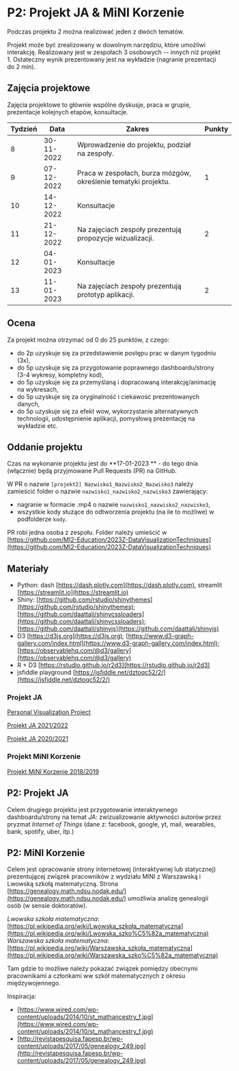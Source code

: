 # P2: Projekt JA & MiNI Korzenie
Podczas projektu 2 można realizować jeden z dwóch tematów.

Projekt może być zrealizowany w dowolnym narzędziu, które umożliwi interakcję. Realizowany jest w zespołach 3 osobowych -- innych niż projekt 1. Ostateczny wynik prezentowany jest na wykładzie (nagranie prezentacji do 2 min).

## Zajęcia projektowe

Zajęcia projektowe to głównie wspólne dyskusje, praca w grupie, prezentacje kolejnych etapów, konsultacje.

<table style="undefined;table-layout: fixed; width: 526px"> <colgroup> <col style="width: 59.116667px"> <col style="width: 82.116667px"> <col style="width: 331.116667px"> <col style="width: 54.116667px"> </colgroup> <thead> <tr> <th>Tydzień</th> <th>Data</th> <th>Zakres</th> <th>Punkty</th> </tr> </thead> <tbody> <tr> <td>8<br></td> <td>30-11-2022</td> <td>Wprowadzenie do projektu, podział na zespoły.</td> <td></td> </tr> <tr> <td>9</td> <td>07-12-2022</td> <td>Praca w zespołach, burza mózgów, określenie tematyki projektu.</td> <td>1</td> </tr> <tr> <td>10<br></td> <td>14-12-2022</td> <td>Konsultacje </td> <td></td> </tr> <tr> <td>11<br></td> <td>21-12-2022</td> <td>Na zajęciach zespoły prezentują propozycje wizualizacji.</td> <td>2</td> </tr> <tr> <td>12</td> <td>04-01-2023</td> <td>Konsultacje</td> <td></td> </tr> <tr> <td>13</td> <td>11-01-2023</td> <td>Na zajęciach zespoły prezentują prototyp aplikacji.</td> <td>2</td> </tr> </tbody> </table>

## Ocena

Za projekt można otrzymać od 0 do 25 punktów, z czego:

-   do 2p uzyskuje się za przedstawienie postępu prac w danym tygodniu (3x),
-   do 5p uzyskuje się za przygotowanie poprawnego dashboardu/strony (3-4 wykresy, kompletny kod),
-   do 5p uzyskuje się za przemyślaną i dopracowaną interakcję/animację na wykresach,
-   do 5p uzyskuje się za oryginalność i ciekawość prezentowanych danych,
-   do 5p uzyskuje się za efekt wow, wykorzystanie alternatywnych technologii, udostępnienie aplikacji, pomysłową prezentację na wykładzie etc.

## Oddanie projektu

Czas na wykonanie projektu jest do **17-01-2023 ** - do tego dnia (włącznie) będą przyjmowane Pull Requests (PR) na GitHub.

W PR o nazwie `[projekt2] Nazwisko1_Nazwisko2_Nazwisko3` należy zamieścić folder o nazwie `nazwisko1_nazwisko2_nazwisko3` zawierający:

-   nagranie w formacie .mp4 o nazwie `nazwisko1_nazwisko2_nazwisko3`,
-   wszystkie kody służące do odtworzenia projektu (na ile to możliwe) w podfolderze `kody`.

PR robi jedna osoba z zespołu. Folder należy umieścić w [](https://github.com/MI2-Education/2023Z-DataVisualizationTechniques)[https://github.com/MI2-Education/2023Z-DataVisualizationTechniques](https://github.com/MI2-Education/2023Z-DataVisualizationTechniques)

## Materiały

-   Python: dash [](https://dash.plotly.com/)[https://dash.plotly.com](https://dash.plotly.com), streamlit [](https://streamlit.io/)[https://streamlit.io](https://streamlit.io)
-   Shiny: [](https://github.com/rstudio/shinythemes)[https://github.com/rstudio/shinythemes](https://github.com/rstudio/shinythemes); [](https://github.com/daattali/shinycssloaders)[https://github.com/daattali/shinycssloaders](https://github.com/daattali/shinycssloaders); [](https://github.com/daattali/shinyjs)[https://github.com/daattali/shinyjs](https://github.com/daattali/shinyjs)
-   D3 [](https://d3js.org/)[https://d3js.org](https://d3js.org); [](https://www.d3-graph-gallery.com/index.html)[https://www.d3-graph-gallery.com/index.html](https://www.d3-graph-gallery.com/index.html); [](https://observablehq.com/@d3/gallery)[https://observablehq.com/@d3/gallery](https://observablehq.com/@d3/gallery)
-   R + D3 [](https://rstudio.github.io/r2d3)[https://rstudio.github.io/r2d3](https://rstudio.github.io/r2d3)
-   jsfiddle playground [](https://jsfiddle.net/dztoqc52/2/)[https://jsfiddle.net/dztoqc52/2/](https://jsfiddle.net/dztoqc52/2/)

### Projekt JA

[Personal Visualization Project](https://flowingdata.com/2008/09/09/winner-of-the-personal-visualization-project-is/)

[Projekt JA 2021/2022](https://github.com/MI2-Education/2022Z-DataVisualizationTechniques/tree/main/projects/project2)

[Projekt JA 2020/2021](https://github.com/MI2-Education/2021Z-DataVisualizationTechniques/tree/master/projects/project3)

### Projekt MiNI Korzenie

[Projekt MiNI Korzenie 2018/2019](https://github.com/pbiecek/TechnikiWizualizacjiDanych2018/tree/master/Projekt2)

##  P2: Projekt JA

Celem drugiego projektu jest przygotowanie interaktywnego dashboardu/strony na temat _JA_: zwizualizowanie aktywności autorów przez pryzmat _Internet of Things_ (dane z: facebook, google, yt, mail, wearables, bank, spotify, uber, itp.)

## P2: MiNI Korzenie

Celem jest opracowanie strony internetowej (interaktywnej lub statycznej) prezentującej związek pracowników z wydziału MiNI z Warszawską i Lwowską szkołą matematyczną. Strona [](https://genealogy.math.ndsu.nodak.edu/)[https://genealogy.math.ndsu.nodak.edu/](https://genealogy.math.ndsu.nodak.edu/) umożliwia analizę genealogii osób (w sensie doktoratów).

*Lwowska szkoła matematyczna*: [](https://pl.wikipedia.org/wiki/Lwowska_szko%C5%82a_matematyczna)[https://pl.wikipedia.org/wiki/Lwowska_szkoła_matematyczna](https://pl.wikipedia.org/wiki/Lwowska_szko%C5%82a_matematyczna) 
*Warszawska szkoła matematyczna*: [](https://pl.wikipedia.org/wiki/Warszawska_szko%C5%82a_matematyczna)[https://pl.wikipedia.org/wiki/Warszawska_szkoła_matematyczna](https://pl.wikipedia.org/wiki/Warszawska_szko%C5%82a_matematyczna)

Tam gdzie to możliwe należy pokazać związek pomiędzy obecnymi pracownikami a członkami ww szkół matematycznych z okresu międzywojennego.

Inspiracja:
- [](https://www.wired.com/wp-content/uploads/2014/10/st_mathancestry_f.jpg)[https://www.wired.com/wp-content/uploads/2014/10/st_mathancestry_f.jpg](https://www.wired.com/wp-content/uploads/2014/10/st_mathancestry_f.jpg) 
- [](http://revistapesquisa.fapesp.br/wp-content/uploads/2017/05/genealogy_249.jpg)[http://revistapesquisa.fapesp.br/wp-content/uploads/2017/05/genealogy_249.jpg](http://revistapesquisa.fapesp.br/wp-content/uploads/2017/05/genealogy_249.jpg)
